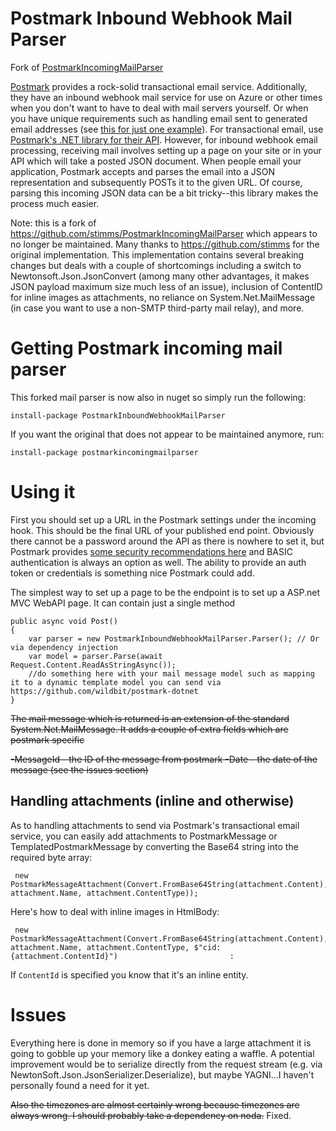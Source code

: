 # Postmark Inbound Webhook Mail Parser 
Fork of [PostmarkIncomingMailParser](https://github.com/stimms/PostmarkIncomingMailParser)

[Postmark](https://postmarkapp.com/) provides a rock-solid transactional email service. Additionally, they have an inbound webhook mail service for use on Azure or other times when you don't want to have to deal with mail servers yourself. Or when you have unique requirements such as handling email sent to generated email addresses (see [this for just one example](https://postmarkapp.com/blog/how-to-process-generated-email-addresses-with-google-apps-and-postmark)). For transactional email, use [Postmark's .NET library for their API](https://github.com/wildbit/postmark-dotnet). However, for inbound webhook email processing, receiving mail involves setting up a page on your site or in your API which will take a posted JSON document. When people email your application, Postmark accepts and parses the email into a JSON representation and subsequently POSTs it to the given URL. Of course, parsing this incoming JSON data can be a bit tricky--this library makes the process much easier. 

Note: this is a fork of https://github.com/stimms/PostmarkIncomingMailParser which appears to no longer be maintained. Many thanks to https://github.com/stimms for the original implementation. This implementation contains several breaking changes but deals with a couple of shortcomings including a switch to Newtonsoft.Json.JsonConvert (among many other advantages, it makes JSON payload maximum size much less of an issue), inclusion of ContentID for inline images as attachments, no reliance on System.Net.MailMessage (in case you want to use a non-SMTP third-party mail relay), and more.

# Getting Postmark incoming mail parser

This forked mail parser is now also in nuget so simply run the following: 

    install-package PostmarkInboundWebhookMailParser

If you want the original that does not appear to be maintained anymore, run:

    install-package postmarkincomingmailparser

# Using it

First you should set up a URL in the Postmark settings under the incoming hook. This should be the final URL of your published end point. Obviously there cannot be a password around the API as there is nowhere to set it, but Postmark provides [some security recommendations here](https://postmarkapp.com/blog/putting-webhooks-to-work) and BASIC authentication is always an option as well. The ability to provide an auth token or credentials is something nice Postmark could add.

The simplest way to set up a page to be the endpoint is to set up a ASP.net MVC WebAPI page. It can contain just a single method

    public async void Post()
    {
        var parser = new PostmarkInboundWebhookMailParser.Parser(); // Or via dependency injection
        var model = parser.Parse(await Request.Content.ReadAsStringAsync());
        //do something here with your mail message model such as mapping it to a dynamic template model you can send via https://github.com/wildbit/postmark-dotnet
    }

~~The mail message which is returned is an extension of the standard System.Net.MailMessage. It adds a couple of extra fields which are postmark specific~~

~~-MessageId - the ID of the message from postmark
-Date - the date of the message (see the issues section)~~

## Handling attachments (inline and otherwise)

As to handling attachments to send via Postmark's transactional email service, you can easily add attachments to PostmarkMessage or TemplatedPostmarkMessage by converting the Base64 string into the required byte array: 

     new PostmarkMessageAttachment(Convert.FromBase64String(attachment.Content), attachment.Name, attachment.ContentType));

Here's how to deal with inline images in HtmlBody:

     new PostmarkMessageAttachment(Convert.FromBase64String(attachment.Content), attachment.Name, attachment.ContentType, $"cid:{attachment.ContentId}")                         : 

If `ContentId` is specified you know that it's an inline entity.

# Issues

Everything here is done in memory so if you have a large attachment it is going to gobble up your memory like a donkey eating a waffle. A potential improvement would be to serialize directly from the request stream (e.g. via NewtonSoft.Json.JsonSerializer.Deserialize), but maybe YAGNI...I haven't personally found a need for it yet.

~~Also the timezones are almost certainly wrong because timezones are always wrong. I should probably take a dependency on noda.~~ Fixed.
